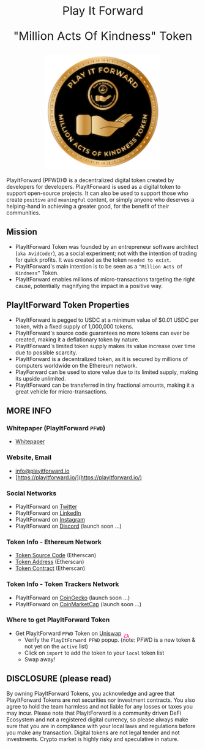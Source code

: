 <p style="text-align: center; font-size:30px">Play It Forward</p>
<p style="text-align: center; font-size:30px">"Million Acts Of Kindness" Token</p>

<img style="display: block; margin: 20px auto" width="300" src="libs/agx-assets/src/lib/images/tech/playitforward-x250.png">

PlayItForward (PFWD)© is a decentralized digital token created by developers for developers. PlayItForward is used as a digital token to support open-source projects. It can also be used to support those who create `positive` and `meaningful` content, or simply anyone who deserves a helping-hand in achieving a greater good, for the benefit of their communities.

## Mission

- PlayItForward Token was founded by an entrepreneur software architect (`aka AvidCoder`), as a social experiment; not with the intention of trading for quick profits. It was created as the token `needed to exist`.
- PlayItForward's main intention is to be seen as a `“Million Acts Of Kindness”` Token.
- PlayItForward enables millions of micro-transactions targeting the right cause, potentially magnifying the impact in a positive way.

## PlayItForward Token Properties

- PlayItForward is pegged to USDC at a minimum value of $0.01 USDC per token, with a fixed supply of 1,000,000 tokens.
- PlayItForward's source code guarantees no more tokens can ever be created, making it a deflationary token by nature.
- PlayItForward's limited token supply makes its value increase over time due to possible scarcity.
- PlayItForward is a decentralized token, as it is secured by millions of computers worldwide on the Ethereum network.
- PlayForward can be used to store value due to its limited supply, making its upside unlimited.
- PlayItForward can be transferred in tiny fractional amounts, making it a great vehicle for micro-transactions.

## MORE INFO

### Whitepaper (PlayItForward `PFWD`)

- [Whitepaper](libs/agx-assets/src/lib/docs/PlayItForward.pdf)

### Website, Email

- info@playitforward.io
- [https://playitforward.io/](https://playitforward.io/)

### Social Networks

- PlayItForward on [Twitter](https://twitter.com/PlayItFWD_Token)
- PlayItForward on [LinkedIn](https://www.linkedin.com/groups/13989324/)
- PlayItForward on [Instagram](https://www.instagram.com/playitforwardtoken/)
- PlayItForward on [Discord](#) (launch soon ...)

### Token Info - Ethereum Network

- [Token Source Code](https://etherscan.io/address/0x20b19196dfa0454f142a38ea2e3b7077796de050#code) (Etherscan)
- [Token Address](https://etherscan.io/token/0x20b19196dfa0454f142a38ea2e3b7077796de050) (Etherscan)
- [Token Contract](https://etherscan.io/address/0x20b19196dfa0454f142a38ea2e3b7077796de050) (Etherscan)

### Token Info - Token Trackers Network

- PlayItForward on [CoinGecko](#) (launch soon ...)
- PlayItForward on [CoinMarketCap](#) (launch soon ...)

### Where to get PlayItForward Token

- Get PlayItForward `PFWD` Token on [Uniswap](https://app.uniswap.org/#/swap?outputCurrency=0x20b19196dfa0454f142a38ea2e3b7077796de050) <img style="margin-bottom: -11px" width="4%" src="libs/agx-assets/src/lib/images/misc/uniswap.png">
  - Verify the `PlayItForward PFWD` popup. (note: PFWD is a new token & not yet on the `active` list)
  - Click on `import` to add the token to your `local` token list
  - Swap away!

## DISCLOSURE (please read)

By owning PlayItForward Tokens, you acknowledge and agree that PlayItForward Tokens are not securities nor investment contracts. You also agree to hold the team harmless and not liable for any losses or taxes you may incur. Please note that PlayItForward is a community driven DeFi Ecosystem and not a registered digital currency, so please always make sure that you are in compliance with your local laws and regulations before you make any transaction. Digital tokens are not legal tender and not investments. Crypto market is highly risky and speculative in nature.
